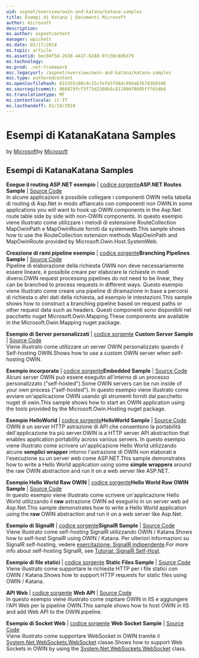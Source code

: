 ```yaml
---
uid: aspnet/overview/owin-and-katana/katana-samples
title: Esempi di Katana | Documenti Microsoft
author: microsoft
description: 
ms.author: aspnetcontent
manager: wpickett
ms.date: 01/17/2014
ms.topic: article
ms.assetid: bec04f5d-2638-4417-b288-97c58c8d6379
ms.technology: 
ms.prod: .net-framework
msc.legacyurl: /aspnet/overview/owin-and-katana/katana-samples
msc.type: authoredcontent
ms.openlocfilehash: 815355c00c9c15cfefa5f98dc89da676743b0390
ms.sourcegitcommit: 060879fcf3f73d2366b5c811986f8695fff65db8
ms.translationtype: MT
ms.contentlocale: it-IT
ms.lasthandoff: 01/24/2018
---
```

<a name="katana-samples"></a><span data-ttu-id="6ce99-102">Esempi di Katana</span><span class="sxs-lookup"><span data-stu-id="6ce99-102">Katana Samples</span></span>
====================
<span data-ttu-id="6ce99-103">by [Microsoft](https://github.com/microsoft)</span><span class="sxs-lookup"><span data-stu-id="6ce99-103">by [Microsoft](https://github.com/microsoft)</span></span>

## <a name="katana-samples"></a><span data-ttu-id="6ce99-104">Esempi di Katana</span><span class="sxs-lookup"><span data-stu-id="6ce99-104">Katana Samples</span></span>

<span data-ttu-id="6ce99-105">**Esegue il routing ASP.NET esempio** | [codice sorgente](http://aspnet.codeplex.com/sourcecontrol/latest#Samples/Katana/AspNetRoutes/ReadMe.txt)</span><span class="sxs-lookup"><span data-stu-id="6ce99-105">**ASP.NET Routes Sample** | [Source Code](http://aspnet.codeplex.com/sourcecontrol/latest#Samples/Katana/AspNetRoutes/ReadMe.txt)</span></span>  
<span data-ttu-id="6ce99-106">In alcune applicazioni è possibile collegare i componenti OWIN nella tabella di routing di Asp.Net in modo affiancato con componenti non OWIN.</span><span class="sxs-lookup"><span data-stu-id="6ce99-106">In some applications you will want to hook up OWIN components in the Asp.Net route table side by side with non-OWIN components.</span></span> <span data-ttu-id="6ce99-107">In questo esempio viene illustrato come utilizzare i metodi di estensione RouteCollection MapOwinPath e MapOwinRoute forniti da systemweb.</span><span class="sxs-lookup"><span data-stu-id="6ce99-107">This sample shows how to use the RouteCollection extension methods MapOwinPath and MapOwinRoute provided by Microsoft.Owin.Host.SystemWeb.</span></span>

<span data-ttu-id="6ce99-108">**Creazione di rami pipeline esempio** | [codice sorgente](http://aspnet.codeplex.com/sourcecontrol/latest#Samples/Katana/BranchingPipelines/ReadMe.txt)</span><span class="sxs-lookup"><span data-stu-id="6ce99-108">**Branching Pipelines Sample** | [Source Code](http://aspnet.codeplex.com/sourcecontrol/latest#Samples/Katana/BranchingPipelines/ReadMe.txt)</span></span>  
<span data-ttu-id="6ce99-109">Pipeline di elaborazione della richiesta OWIN non deve necessariamente essere lineare, è possibile creare per elaborare le richieste in modi diversi.</span><span class="sxs-lookup"><span data-stu-id="6ce99-109">OWIN request processing pipelines do not need to be linear, they can be branched to process requests in different ways.</span></span> <span data-ttu-id="6ce99-110">Questo esempio viene illustrato come creare una pipeline di diramazione in base a percorsi di richiesta o altri dati della richiesta, ad esempio le intestazioni.</span><span class="sxs-lookup"><span data-stu-id="6ce99-110">This sample shows how to construct a branching pipeline based on request paths or other request data such as headers.</span></span> <span data-ttu-id="6ce99-111">Questi componenti sono disponibili nel pacchetto nuget Microsoft.Owin.Mapping.</span><span class="sxs-lookup"><span data-stu-id="6ce99-111">These components are available in the Microsoft.Owin.Mapping nuget package.</span></span>

<span data-ttu-id="6ce99-112">**Esempio di Server personalizzati** | [codice sorgente](http://aspnet.codeplex.com/sourcecontrol/latest#Samples/Katana/CustomServer/MyCustomServer/CustomServer.cs) </span><span class="sxs-lookup"><span data-stu-id="6ce99-112">**Custom Server Sample** | [Source Code](http://aspnet.codeplex.com/sourcecontrol/latest#Samples/Katana/CustomServer/MyCustomServer/CustomServer.cs) </span></span>  
<span data-ttu-id="6ce99-113">Viene illustrato come utilizzare un server OWIN personalizzato quando il Self-hosting OWIN.</span><span class="sxs-lookup"><span data-stu-id="6ce99-113">Shows how to use a custom OWIN server when self-hosting OWIN.</span></span>

<span data-ttu-id="6ce99-114">**Esempio incorporato** | [codice sorgente](http://aspnet.codeplex.com/sourcecontrol/latest#Samples/Katana/Embedded/ReadMe.txt)</span><span class="sxs-lookup"><span data-stu-id="6ce99-114">**Embedded Sample** | [Source Code](http://aspnet.codeplex.com/sourcecontrol/latest#Samples/Katana/Embedded/ReadMe.txt)</span></span>  
<span data-ttu-id="6ce99-115">Alcuni server OWIN può essere eseguito all'interno di un processo personalizzato (&quot;self-hosted&quot;).</span><span class="sxs-lookup"><span data-stu-id="6ce99-115">Some OWIN servers can be run inside of your own process (&quot;self-hosted&quot;).</span></span> <span data-ttu-id="6ce99-116">In questo esempio viene illustrato come avviare un'applicazione OWIN usando gli strumenti forniti dal pacchetto nuget di owin.</span><span class="sxs-lookup"><span data-stu-id="6ce99-116">This sample shows how to start an OWIN application using the tools provided by the Microsoft.Owin.Hosting nuget package.</span></span>

<span data-ttu-id="6ce99-117">**Esempio HelloWorld** | [codice sorgente](http://aspnet.codeplex.com/sourcecontrol/latest#Samples/Katana/HelloWorld/ReadMe.txt)</span><span class="sxs-lookup"><span data-stu-id="6ce99-117">**HelloWorld Sample** | [Source Code](http://aspnet.codeplex.com/sourcecontrol/latest#Samples/Katana/HelloWorld/ReadMe.txt)</span></span>  
<span data-ttu-id="6ce99-118">OWIN è un server HTTP astrazione di API che consentono la portabilità dell'applicazione tra più server.</span><span class="sxs-lookup"><span data-stu-id="6ce99-118">OWIN is a HTTP server API abstraction that enables application portability across various servers.</span></span> <span data-ttu-id="6ce99-119">In questo esempio viene illustrato come scrivere un'applicazione Hello World utilizzando alcune **semplici wrapper** intorno l'astrazione di OWIN non elaborati e l'esecuzione su un server web come ASP.NET.</span><span class="sxs-lookup"><span data-stu-id="6ce99-119">This sample demonstrates how to write a Hello World application using some **simple wrappers** around the raw OWIN abstraction and run it on a web server like ASP.NET.</span></span>

<span data-ttu-id="6ce99-120">**Esempio Hello World Raw OWIN** | [codice sorgente](http://aspnet.codeplex.com/sourcecontrol/latest#Samples/Katana/HelloWorldRawOwin/ReadMe.txt)</span><span class="sxs-lookup"><span data-stu-id="6ce99-120">**Hello World Raw OWIN Sample** | [Source Code](http://aspnet.codeplex.com/sourcecontrol/latest#Samples/Katana/HelloWorldRawOwin/ReadMe.txt)</span></span>  
<span data-ttu-id="6ce99-121">In questo esempio viene illustrato come scrivere un'applicazione Hello World utilizzando il **raw** astrazione OWIN ed eseguirlo in un server web ad Asp.Net.</span><span class="sxs-lookup"><span data-stu-id="6ce99-121">This sample demonstrates how to write a Hello World application using the **raw** OWIN abstraction and run it on a web server like Asp.Net.</span></span>

<span data-ttu-id="6ce99-122">**Esempio di SignalR** | [codice sorgente](http://aspnet.codeplex.com/sourcecontrol/latest#Samples/Katana/SignalR/Program.cs)</span><span class="sxs-lookup"><span data-stu-id="6ce99-122">**SignalR Sample** | [Source Code](http://aspnet.codeplex.com/sourcecontrol/latest#Samples/Katana/SignalR/Program.cs)</span></span>  
<span data-ttu-id="6ce99-123">Viene illustrato come self-hosting SignalR utilizzando OWIN / Katana.</span><span class="sxs-lookup"><span data-stu-id="6ce99-123">Shows how to self-host SignalR using OWIN / Katana.</span></span> <span data-ttu-id="6ce99-124">Per ulteriori informazioni su SignalR self-hosting, vedere [esercitazione: SignalR indipendente](../../../signalr/overview/deployment/tutorial-signalr-self-host.md).</span><span class="sxs-lookup"><span data-stu-id="6ce99-124">For more info about self-hosting SignalR, see [Tutorial: SignalR Self-Host](../../../signalr/overview/deployment/tutorial-signalr-self-host.md).</span></span>

<span data-ttu-id="6ce99-125">**Esempio di file statici** | [codice sorgente](http://aspnet.codeplex.com/sourcecontrol/latest#Samples/Katana/StaticFilesSample/Startup.cs) </span><span class="sxs-lookup"><span data-stu-id="6ce99-125">**Static Files Sample** | [Source Code](http://aspnet.codeplex.com/sourcecontrol/latest#Samples/Katana/StaticFilesSample/Startup.cs) </span></span>  
<span data-ttu-id="6ce99-126">Viene illustrato come supportare le richieste HTTP per i file statici con OWIN / Katana.</span><span class="sxs-lookup"><span data-stu-id="6ce99-126">Shows how to support HTTP requests for static files using OWIN / Katana.</span></span>

<span data-ttu-id="6ce99-127">**API Web** | [codice sorgente](http://aspnet.codeplex.com/sourcecontrol/latest#Samples/Katana/WebApi/ReadMe.txt) </span><span class="sxs-lookup"><span data-stu-id="6ce99-127">**Web API** | [Source Code](http://aspnet.codeplex.com/sourcecontrol/latest#Samples/Katana/WebApi/ReadMe.txt) </span></span>  
<span data-ttu-id="6ce99-128">In questo esempio viene illustrato come ospitare OWIN in IIS e aggiungere l'API Web per la pipeline OWIN.</span><span class="sxs-lookup"><span data-stu-id="6ce99-128">This sample shows how to host OWIN in IIS and add Web API to the OWIN pipeline.</span></span>

<span data-ttu-id="6ce99-129">**Esempio di Socket Web** | [codice sorgente](http://aspnet.codeplex.com/sourcecontrol/latest#Samples/Katana/WebSocketSample/WebSocketServer/Startup.cs) </span><span class="sxs-lookup"><span data-stu-id="6ce99-129">**Web Socket Sample** | [Source Code](http://aspnet.codeplex.com/sourcecontrol/latest#Samples/Katana/WebSocketSample/WebSocketServer/Startup.cs) </span></span>  
<span data-ttu-id="6ce99-130">Viene illustrato come supportare WebSocket in OWIN tramite il [System.Net.WebSockets.WebSocket](https://msdn.microsoft.com/library/system.net.websockets.websocket(v=vs.110).aspx) classe.</span><span class="sxs-lookup"><span data-stu-id="6ce99-130">Shows how to support Web Sockets in OWIN by using the [System.Net.WebSockets.WebSocket](https://msdn.microsoft.com/library/system.net.websockets.websocket(v=vs.110).aspx) class.</span></span>
